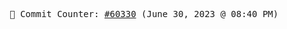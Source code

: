 <p align="center">
    <samp>
        📮 Commit Counter: <a href="https://github.com/Javascript-void0/Javascript-void0/commits/main">#60330</a> (June 30, 2023 @ 08:40 PM)
    </samp>
</p>